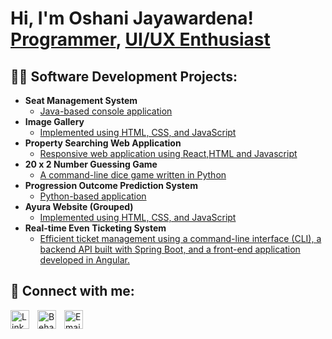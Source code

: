<h1>Hi, I'm Oshani Jayawardena! <br/><a href="https://github.com/OshUoW">Programmer</a>, <a href="https://www.behance.net/oshanijayawar">UI/UX Enthusiast</a></h1>

<h2>👨‍💻 Software Development Projects:</h2>

- <b>Seat Management System</b>
  - [Java-based console application](https://github.com/OshUoW/SeatManagamentSys)
- <b>Image Gallery</b>
  - [Implemented using HTML, CSS, and JavaScript](https://github.com/OshUoW/Image-Gallery) 
- <b>Property Searching Web Application</b>
  - [Responsive web application using React,HTML and Javascript](https://github.com/OshUoW/PropertyListing)
- <b>20 x 2 Number Guessing Game</b>
  - [A command-line dice game written in Python](https://github.com/OshUoW/NumberGuessingGame)
- <b>Progression Outcome Prediction System</b>
  - [Python-based application](https://github.com/OshUoW/MarkingSystem)
- <b>Ayura Website (Grouped)</b>
  - [Implemented using HTML, CSS, and JavaScript](https://github.com/OshUoW/Ayura)
- <b>Real-time Even Ticketing System</b>
  - [Efficient ticket management using a command-line interface (CLI), a backend API built with Spring Boot, and a front-end application developed in Angular.](https://github.com/OshUoW/Realtime-Event-Ticketing-System)



<h2> 🤳 Connect with me:</h2>
<a href="https://www.linkedin.com/in/oshani-jayawardana-78230625a/" target="_blank">
  <img align="left" alt="LinkedIn" width="30px" style="padding-right:10px;" src="https://cdn-icons-png.flaticon.com/512/174/174857.png" />
</a>

<a href="https://www.behance.net/oshanijayawar" target="_blank">
  <img align="left" alt="Behance" width="30px" style="padding-right:10px;" src="https://cdn-icons-png.flaticon.com/512/145/145799.png" />
</a>

<a href="mailto:oshaniwjayawardena@gmail.com" target="_blank">
  <img align="left" alt="Email" width="30px" style="padding-right:10px;" src="https://cdn-icons-png.flaticon.com/512/732/732200.png" />
</a>

<br/>



